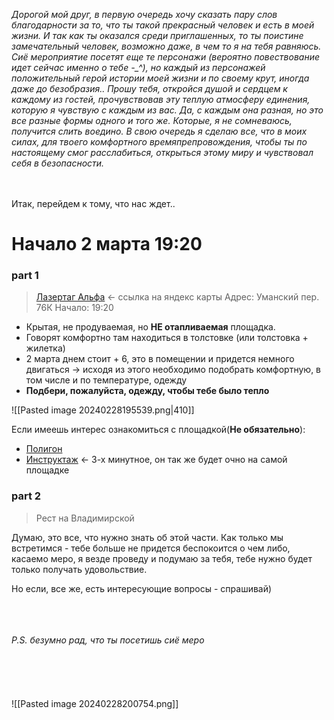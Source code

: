 *Дорогой мой друг, в первую очередь хочу сказать пару слов благодарности за то, что ты такой прекрасный человек и есть в моей жизни. И так как ты оказался среди приглашенных, то ты поистине замечательный человек, возможно даже, в чем то я на тебя равняюсь.*
*Сиё мероприятие посетят еще те персонажи (вероятно повествование идет сейчас именно о тебе -_^), но каждый из персонажей положительный герой истории моей жизни и по своему крут, иногда даже до безобразия..*
*Прошу тебя, откройся душой и сердцем к каждому из гостей, прочувствовав эту теплую атмосферу единения, которую я чувствую с каждым из вас. Да, с каждым она разная, но это все разные формы одного и того же. Которые, я не сомневаюсь, получится слить воедино.*
*В свою очередь я сделаю все, что в моих силах, для твоего комфортного времяпрепровождения, чтобы ты по настоящему смог расслабиться, открыться этому миру и чувствовал себя в безопасности.*<br><br><br>

Итак, перейдем к тому, что нас ждет..
# Начало 2 марта 19:20

### part 1
> [Лазертаг Альфа](https://yandex.ru/maps/org/67985285015) <- ссылка на яндекс карты
> Адрес: Уманский пер. 76К
> Начало: 19:20
- Крытая, не продуваемая, но **НЕ отапливаемая** площадка.
- Говорят комфортно там находиться в толстовке (или толстовка + жилетка)
- 2 марта днем стоит + 6, это в помещении и придется немного двигаться -> исходя из этого необходимо подобрать комфортную, в том числе и по температуре, одежду
- **Подбери, пожалуйста, одежду, чтобы тебе было тепло**

![[Pasted image 20240228195539.png|410]]


Если имеешь интерес ознакомиться с площадкой(**Не обязательно**):
- [Полигон](https://alfire.ru/foto-2/poligon)
- [Инструктаж](https://vk.com/video-203925973_456239071) <- 3-х минутное, он так же будет очно на самой площадке

### part 2
> Рест на Владимирской

Думаю, это все, что нужно знать об этой части. Как только мы встретимся - тебе больше не придется беспокоится о чем либо, касаемо меро, я везде проведу и подумаю за тебя, тебе нужно будет только получать удовольствие.

Но если, все же, есть интересующие вопросы - спрашивай)
<br><br><br><br>

*P.S. безумно рад, что ты посетишь сиё меро*<br><br><br><br><br><br>
![[Pasted image 20240228200754.png]]

